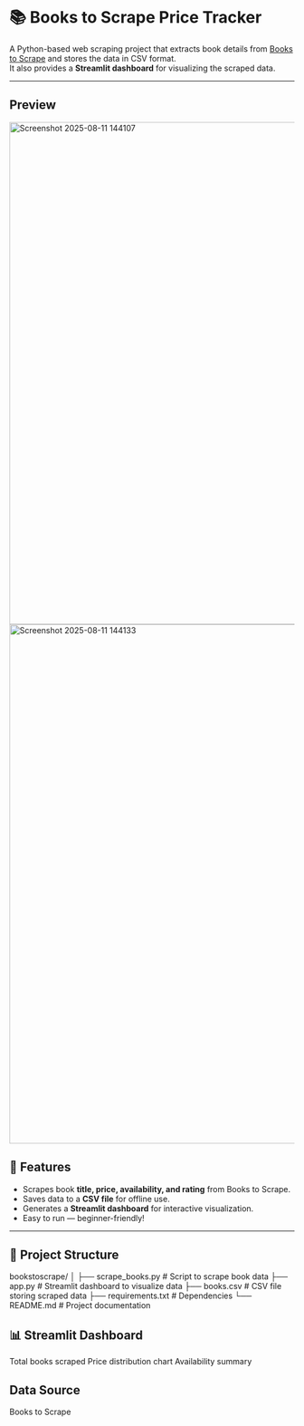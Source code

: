 # 📚 Books to Scrape Price Tracker

A Python-based web scraping project that extracts book details from [Books to Scrape](http://books.toscrape.com/) and stores the data in CSV format.  
It also provides a **Streamlit dashboard** for visualizing the scraped data.

---

## Preview

<img width="1164" height="887" alt="Screenshot 2025-08-11 144107" src="https://github.com/user-attachments/assets/40f24ca1-721f-4579-aed9-5b4f1835201e" />
<img width="1068" height="917" alt="Screenshot 2025-08-11 144133" src="https://github.com/user-attachments/assets/9434e5b6-6284-4b2c-812d-d3100e6fd447" />


## 🚀 Features
- Scrapes book **title, price, availability, and rating** from Books to Scrape.
- Saves data to a **CSV file** for offline use.
- Generates a **Streamlit dashboard** for interactive visualization.
- Easy to run — beginner-friendly!

---

## 📂 Project Structure
bookstoscrape/
│
├── scrape_books.py # Script to scrape book data
├── app.py # Streamlit dashboard to visualize data
├── books.csv # CSV file storing scraped data
├── requirements.txt # Dependencies
└── README.md # Project documentation



## 📊 Streamlit Dashboard

Total books scraped
Price distribution chart
Availability summary

## Data Source
Books to Scrape


